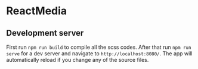 # ReactMedia

## Development server

First run `npm run build` to compile all the scss codes. After that run `npm run serve` for a dev server and navigate to `http://localhost:8080/`. The app will automatically reload if you change any of the source files.
